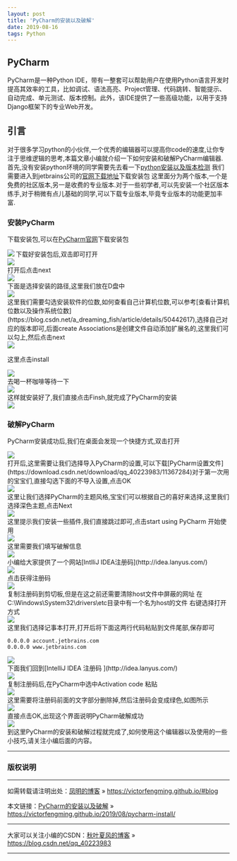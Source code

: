 ```yaml
---
layout: post
title: 'PyCharm的安装以及破解'
date: 2019-08-16 
tags: Python  
---
```




## PyCharm
PyCharm是一种Python IDE，带有一整套可以帮助用户在使用Python语言开发时提高其效率的工具，比如调试、语法高亮、Project管理、代码跳转、智能提示、自动完成、单元测试、版本控制。此外，该IDE提供了一些高级功能，以用于支持Django框架下的专业Web开发。
## 引言
对于很多学习python的小伙伴,一个优秀的编辑器可以提高你code的速度,让你专注于思维逻辑的思考,本篇文章小编就介绍一下如何安装和破解PyCharm编辑器.
首先,没有安装python环境的同学需要先去看一下[python安装以及版本检测](https://blog.csdn.net/qq_40223983/article/details/95655470)
我们需要进入到jetbrains公司的[官网下载地址](http://www.jetbrains.com/pycharm/download/)下载安装包
这里面分为两个版本,一个是免费的社区版本,另一是收费的专业版本.对于一些初学者,可以先安装一个社区版本练手,对于稍微有点儿基础的同学,可以下载专业版本,毕竟专业版本的功能更加丰富.
### 安装PyCharm  
下载安装包,可以在[PyCharm官网](http://www.jetbrains.com/pycharm/?fromMenu)下载安装包  
<div><img src="/images/posts/pycharm/install1.png" align="left"></div>
下载好安装包后,双击即可打开    
<div align="left"><img src="/images/posts/pycharm/install2.png"></div>
打开后点击next  
<div align="left"><img src="/images/posts/pycharm/install3.png"></div>
下面是选择安装的路径,这里我们放在D盘中  
<div align="left"><img src="/images/posts/pycharm/install4.png"></div>
这里我们需要勾选安装软件的位数,如何查看自己计算机位数,可以参考[查看计算机位数以及操作系统位数](https://blog.csdn.net/a_dreaming_fish/article/details/50442617),选择自己对应的版本即可,后面create Associations是创建文件自动添加扩展名的,这里我们可以勾上,然后点击next  
<div align="left"><img src="/images/posts/pycharm/install5.png"></div>

这里点击install  
<div align="left"><img src="/images/posts/pycharm/install6.png"></div>
去喝一杯咖啡等待一下  
<div align="left"><img src="/images/posts/pycharm/install7.png"></div>
这样就安装好了,我们直接点击Finsh,就完成了PyCharm的安装  
<div align="left"><img src="/images/posts/pycharm/install8.png"></div>

### 破解PyCharm  
PyCharm安装成功后,我们在桌面会发现一个快捷方式,双击打开  
<div align="left"><img src="/images/posts/pycharm/install9.png"></div>
打开后,这里需要让我们选择导入PyCharm的设置,可以下载[PyCharm设置文件](https://download.csdn.net/download/qq_40223983/11367284)对于第一次用的宝宝们,直接勾选下面的不导入设置,点击OK  
<div align="left"><img src="/images/posts/pycharm/install10.png"></div>
这里让我们选择PyCharm的主题风格,宝宝们可以根据自己的喜好来选择,这里我们选择深色主题,点击Next  
<div align="left"><img src="/images/posts/pycharm/install11.png"></div>
这里提示我们安装一些插件,我们直接跳过即可,点击start using PyCharm 开始使用  
<div align="left"><img src="/images/posts/pycharm/install12.png"></div>
这里需要我们填写破解信息  
<div align="left"><img src="/images/posts/pycharm/install13.png"></div>
小编给大家提供了一个网站[IntlliJ IDEA注册码](http://idea.lanyus.com/)  

<div align="left"><img src="/images/posts/pycharm/install14.png"></div>
点击获得注册码  
<div align="left"><img src="/images/posts/pycharm/install15.png"></div>
复制注册码到剪切板,但是在这之前还需要清除host文件中屏蔽的网址  
在C:\Windows\System32\drivers\etc目录中有一个名为host的文件  
右键选择打开方式  
<div align="left"><img src="/images/posts/pycharm/install16.png"></div>
这里我们选择记事本打开,打开后将下面这两行代码粘贴到文件尾部,保存即可  

```
0.0.0.0 account.jetbrains.com
0.0.0.0 www.jetbrains.com
```
<div align="left"><img src="/images/posts/pycharm/install17.png"></div>
下面我们回到[IntelliJ IDEA 注册码  
](http://idea.lanyus.com/)  
<div align="left"><img src="/images/posts/pycharm/install18.png"></div>
复制注册码后,在PyCharm中选中Activation code 粘贴  
<div align="left"><img src="/images/posts/pycharm/install19.png"></div>
这里需要将注册码前面的文字部分删除掉,然后注册码会变成绿色,如图所示  
<div align="left"><img src="/images/posts/pycharm/install20.png"></div>
直接点击OK,出现这个界面说明PyCharm破解成功  
<div align="left"><img src="/images/posts/pycharm/install21.png"></div>
到这里PyCharm的安装和破解过程就完成了,如何使用这个编辑器以及使用的一些小技巧,请关注小编后面的内容。






***
### 版权说明

***
如需转载请注明出处：[凤明的博客](https://victorfengming.github.io/#blog) » https://victorfengming.github.io/#blog

本文链接：[PyCharm的安装以及破解](https://victorfengming.github.io/2019/08/pycharm-install/) » https://victorfengming.github.io/2019/08/pycharm-install/

***
大家可以关注小编的CSDN：[秋叶夏风的博客](https://blog.csdn.net/qq_40223983) » https://blog.csdn.net/qq_40223983

***